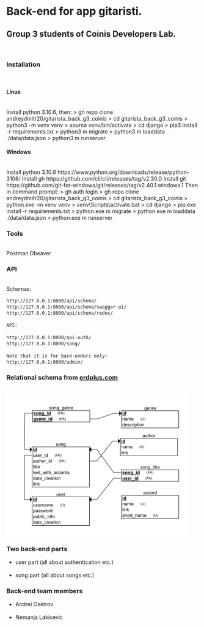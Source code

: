 <h1> Back-end for app gitaristi. </h1>
<h2> Group 3 students of Coinis Developers Lab. </h2>
<br>

<h3> Installation </h3>
<br>
<h4> Linux </h4>
<br>
    Install python 3.10.6, then:
    > gh repo clone andreydmitr20/gitarista_back_g3_coinis
    > cd gitarista_back_g3_coinis
    > python3 -m venv venv
    > source venv/bin/activate
    > cd django
    > pip3 install -r requirements.txt
    > python3 m migrate
    > python3 m loaddata ./data/data<last_version>.json
    > python3 m runserver

<h4> Windows </h4>
<br>
    Install python 3.10.6 https://www.python.org/downloads/release/python-3106/
    Install gh https://github.com/cli/cli/releases/tag/v2.30.0
    Install git https://github.com/git-for-windows/git/releases/tag/v2.40.1.windows.1
    Then in command prompt:
    > gh auth login
    > gh repo clone andreydmitr20/gitarista_back_g3_coinis
    > cd gitarista_back_g3_coinis
    > python.exe -m venv venv
    > venv\Scripts\activate.bat
    > cd django
    > pip.exe install -r requirements.txt
    > python.exe m migrate
    > python.exe m loaddata ./data/data<last_version>.json
    > python.exe m runserver

<h3> Tools </h3>
<br>
    Postman
    Dbeaver

<h3> API </h3>
<br>
    Schemas:

    http://127.0.0.1:8000/api/schema/
    http://127.0.0.1:8000/api/schema/swagger-ui/
    http://127.0.0.1:8000/api/schema/redoc/

    API:

    http://127.0.0.1:8000/api-auth/
    http://127.0.0.1:8000/song/

    Note that it is for back-enders only:
    http://127.0.0.1:8000/admin/

<h3> Relational schema from <a href="erdplus.com">erdplus.com</a> </h3>
<br>
<a href="./docs/gitaristi.erdplus">
    <img src="./docs/relational_schema.png" alt="relational schema">
</a>

<h3> Two back-end parts </h3>
    <ul>
        <li> user part (all about authentication etc.)</li>
        <br>
        <li> song part (all about songs etc.)</li>
    </ul>

<h3> Back-end team members </h3>
    <ul>
        <li> Andrei Osetrov </li>
        <br>
        <li> Nemanja Lakicevic </li>
    </ul>
